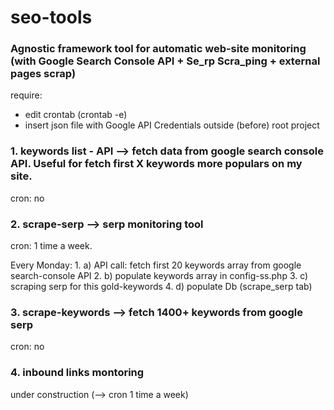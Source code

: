 # seo-tools

### Agnostic framework tool for automatic web-site monitoring (with Google Search Console API + Se_rp Scra_ping + external pages scrap)


require:
* edit crontab (crontab -e)
* insert json file with Google API Credentials outside (before) root project





### 1. keywords list - API --> fetch data from google search console API. Useful for fetch first X keywords more populars on my site.
cron: no



### 2. scrape-serp --> serp monitoring tool
cron: 1 time a week.

Every Monday:   1. a) API call: fetch first 20 keywords array from google search-console API
                2. b) populate keywords array in config-ss.php
                3. c) scraping serp for this gold-keywords
                4. d) populate Db (scrape_serp tab)



### 3. scrape-keywords --> fetch 1400+ keywords from google serp
cron: no


### 4. inbound links montoring
under construction (--> cron 1 time a week)






